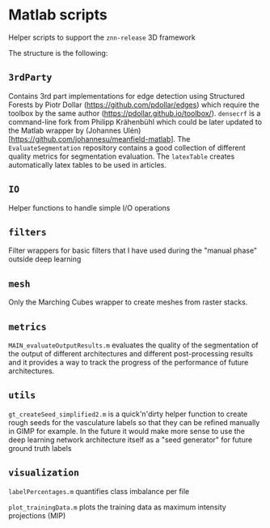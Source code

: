 # Matlab scripts

Helper scripts to support the `znn-release` 3D framework

The structure is the following:

## `3rdParty`

Contains 3rd part implementations for edge detection using Structured Forests by Piotr Dollar (https://github.com/pdollar/edges) which require the toolbox by the same author (https://pdollar.github.io/toolbox/). `densecrf` is a command-line fork from Philipp Krähenbühl which could be later updated to the Matlab wrapper by (Johannes Ulén)[https://github.com/johannesu/meanfield-matlab]. The `EvaluateSegmentation` repository contains a good collection of different quality metrics for segmentation evaluation. The `latexTable` creates automatically latex tables to be used in articles.

## `IO`

Helper functions to handle simple I/O operations

## `filters`

Filter wrappers for basic filters that I have used during the "manual phase" outside deep learning

## `mesh`

Only the Marching Cubes wrapper to create meshes from raster stacks.

## `metrics`

`MAIN_evaluateOutputResults.m` evaluates the quality of the segmentation of the output of different architectures and different post-processing results and it provides a way to track the progress of the performance of future architectures.

## `utils`

`gt_createSeed_simplified2.m` is a quick'n'dirty helper function to create rough seeds for the vasculature labels so that they can be refined manually in GIMP for example. In the future it would make more sense to use the deep learning network architecture itself as a "seed generator" for future ground truth labels

## `visualization`

`labelPercentages.m` quantifies class imbalance per file

`plot_trainingData.m` plots the training data as maximum intensity projections (MIP)
